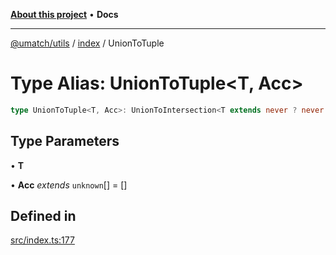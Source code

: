 [**About this project**](../../README.md) • **Docs**

***

[@umatch/utils](../../api.md) / [index](../README.md) / UnionToTuple

# Type Alias: UnionToTuple\<T, Acc\>

```ts
type UnionToTuple<T, Acc>: UnionToIntersection<T extends never ? never : (arg) => T> extends (_) => infer W ? UnionToTuple<Exclude<T, W>, [W, ...Acc]> : Acc;
```

## Type Parameters

• **T**

• **Acc** *extends* `unknown`[] = []

## Defined in

[src/index.ts:177](https://github.com/umatch-oficial/utils/blob/main/src/index.ts#L177)

